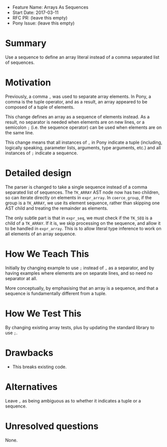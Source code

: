 - Feature Name: Arrays As Sequences
- Start Date: 2017-03-11
- RFC PR: (leave this empty)
- Pony Issue: (leave this empty)

# Summary

Use a sequence to define an array literal instead of a comma separated list of sequences.

# Motivation

Previously, a comma `,` was used to separate array elements. In Pony, a comma is the tuple operator, and as a result, an array appeared to be composed of a tuple of elements.

This change defines an array as a sequence of elements instead. As a result, no separator is needed when elements are on new lines, or a semicolon `;` (i.e. the sequence operator) can be used when elements are on the same line.

This change means that all instances of `,` in Pony indicate a tuple (including, logically speaking, parameter lists, arguments, type arguments, etc.) and all instances of `;` indicate a sequence.

# Detailed design

The parser is changed to take a single sequence instead of a comma separated list of sequences. The `TK_ARRAY` AST node now has two children, so can iterate directly on elements in `expr_array`. In `coerce_group`, if the group is a `TK_ARRAY`, we use its element sequence, rather than skipping one AST child and treating the remainder as elements.

The only subtle part is that in `expr_seq`, we must check if the `TK_SEQ` is a child of a `TK_ARRAY`. If it is, we skip processing on the sequence, and allow it to be handled in `expr_array`. This is to allow literal type inference to work on all elements of an array sequence.

# How We Teach This

Initially by changing example to use `;` instead of `,` as a separator, and by having examples where elements are on separate lines, and so need no separator at all.

More conceptually, by emphasising that an array is a sequence, and that a sequence is fundamentally different from a tuple.

# How We Test This

By changing existing array tests, plus by updating the standard library to use `;`.

# Drawbacks

* This breaks existing code.

# Alternatives

Leave `,` as being ambiguous as to whether it indicates a tuple or a sequence.

# Unresolved questions

None.

